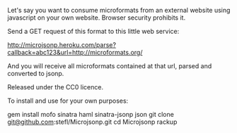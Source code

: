 Let's say you want to consume microformats from an external website using javascript on your own website. Browser security prohibits it.

Send a GET request of this format to this little web service:

http://microjsonp.heroku.com/parse?callback=abc123&url=http://microformats.org/

And you will receive all microformats contained at that url, parsed and converted to jsonp.

Released under the CC0 licence.

To install and use for your own purposes:

  gem install mofo sinatra haml sinatra-jsonp json
  git clone git@github.com:stefl/Microjsonp.git
  cd Microjsonp
  rackup